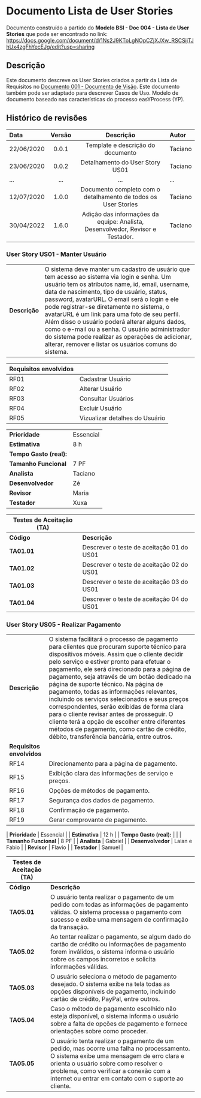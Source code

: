
# Documento Lista de User Stories

Documento construído a partido do **Modelo BSI - Doc 004 - Lista de User Stories** que pode ser encontrado no
link: https://docs.google.com/document/d/1Ns2J9KTpLgNOpCZjXJXw_RSCSijTJhUx4zgFhYecEJg/edit?usp=sharing

## Descrição

Este documento descreve os User Stories criados a partir da Lista de Requisitos no [Documento 001 - Documento de Visão](doc-visao.md). Este documento também pode ser adaptado para descrever Casos de Uso. Modelo de documento baseado nas características do processo easYProcess (YP).

## Histórico de revisões

| Data       | Versão  | Descrição                          | Autor                          |
| :--------- | :-----: | :--------------------------------: | :----------------------------- |
| 22/06/2020 | 0.0.1   | Template e descrição do documento  | Taciano |
| 23/06/2020 | 0.0.2   | Detalhamento do User Story US01    | Taciano |
| ...        | ...     | ...                                | ...     |
| 12/07/2020 | 1.0.0   | Documento completo com o detalhamento de todos os User Stories | Taciano     |
| 30/04/2022 | 1.6.0   | Adição das informações da equipe: Analista, Desenvolvedor, Revisor e Testador. | Taciano |



### User Story US01 - Manter Usuário

|               |                                                                |
| ------------- | :------------------------------------------------------------- |
| **Descrição** | O sistema deve manter um cadastro de usuário que tem acesso ao sistema via login e senha. Um usuário tem os atributos name, id, email, username, data de nascimento, tipo de usuário, status, password, avatarURL. O email será o login e ele pode registrar-se diretamente no sistema, o avatarURL é um link para uma foto de seu perfil. Além disso o usuário poderá alterar alguns dados, como o e-mail ou a senha. O usuário administrador do sistema pode realizar as operações de adicionar, alterar, remover e listar os usuários comuns do sistema. |

| **Requisitos envolvidos** |                                                    |
| ------------- | :------------------------------------------------------------- |
| RF01          | Cadastrar Usuário |
| RF02          | Alterar Usuário  |
| RF03          | Consultar Usuários        |
| RF04          | Excluir Usuário |
| RF05          | Vizualizar detalhes do Usuário |

|                           |                                     |
| ------------------------- | ----------------------------------- | 
| **Prioridade**            | Essencial                           | 
| **Estimativa**            | 8 h                                 | 
| **Tempo Gasto (real):**   |                                     | 
| **Tamanho Funcional**     | 7 PF                                | 
| **Analista**              | Taciano                             | 
| **Desenvolvedor**         | Zé                                  | 
| **Revisor**               | Maria                               | 
| **Testador**              | Xuxa                                | 


| Testes de Aceitação (TA) |  |
| ----------- | --------- |
| **Código**      | **Descrição** |
| **TA01.01** | Descrever o teste de aceitação 01 do US01 |
| **TA01.02** | Descrever o teste de aceitação 02 do US01 |
| **TA01.03** | Descrever o teste de aceitação 03 do US01 |
| **TA01.04** | Descrever o teste de aceitação 04 do US01 |

### User Story US05 - Realizar Pagamento

|               |                                                                |
| ------------- | :------------------------------------------------------------- |
| **Descrição** | O sistema facilitará o processo de pagamento para clientes que procuram suporte técnico para dispositivos móveis. Assim que o cliente decidir pelo serviço e estiver pronto para efetuar o pagamento, ele será direcionado para a página de pagamento, seja através de um botão dedicado na página de suporte técnico. Na página de pagamento, todas as informações relevantes, incluindo os serviços selecionados e seus preços correspondentes, serão exibidas de forma clara para o cliente revisar antes de prosseguir. O cliente terá a opção de escolher entre diferentes métodos de pagamento, como cartão de crédito, débito, transferência bancária, entre outros. |
| **Requisitos envolvidos** |                                                    |
| RF14          | Direcionamento para a página de pagamento. |
| RF15          | Exibição clara das informações de serviço e preços.  |
| RF16          | Opções de métodos de pagamento.        |
| RF17          | Segurança dos dados de pagamento. |
| RF18          | Confirmação de pagamento. |
| RF19          | Gerar comprovante de pagamento. |

| **Prioridade**            | Essencial                           | 
| **Estimativa**            | 12 h                                 | 
| **Tempo Gasto (real):**   |                                     | 
| **Tamanho Funcional**     | 8 PF                                | 
| **Analista**              | Gabriel                                    | 
| **Desenvolvedor**         | Laian e Fabio                              | 
| **Revisor**               | Flavio                               | 
| **Testador**              | Samuel                                 | 

| Testes de Aceitação (TA) |  |
| ----------- | --------- |
| **Código**      | **Descrição** |
| **TA05.01** | O usuário tenta realizar o pagamento de um pedido com todas as informações de pagamento válidas. O sistema processa o pagamento com sucesso e exibe uma mensagem de confirmação da transação.  |
| **TA05.02** | Ao tentar realizar o pagamento, se algum dado do cartão de crédito ou informações de pagamento forem inválidos, o sistema informa o usuário sobre os campos incorretos e solicita informações válidas. |
| **TA05.03** |  O usuário seleciona o método de pagamento desejado. O sistema exibe na tela todas as opções disponíveis de pagamento, incluindo cartão de crédito, PayPal, entre outros. |
| **TA05.04** |  Caso o método de pagamento escolhido não esteja disponível, o sistema informa o usuário sobre a falta de opções de pagamento e fornece orientações sobre como proceder. |
| **TA05.05** | O usuário tenta realizar o pagamento de um pedido, mas ocorre uma falha no processamento. O sistema exibe uma mensagem de erro clara e orienta o usuário sobre como resolver o problema, como verificar a conexão com a internet ou entrar em contato com o suporte ao cliente. |